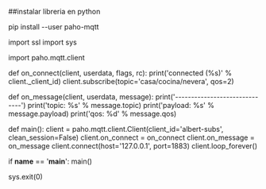 ##instalar libreria en python

pip install --user paho-mqtt

import ssl
import sys

import paho.mqtt.client

def on_connect(client, userdata, flags, rc):
	print('connected (%s)' % client._client_id)
	client.subscribe(topic='casa/cocina/nevera', qos=2)

def on_message(client, userdata, message):
	print('------------------------------')
	print('topic: %s' % message.topic)
	print('payload: %s' % message.payload)
	print('qos: %d' % message.qos)

def main():
	client = paho.mqtt.client.Client(client_id='albert-subs', clean_session=False)
	client.on_connect = on_connect
	client.on_message = on_message
	client.connect(host='127.0.0.1', port=1883)
	client.loop_forever()

if __name__ == '__main__':
	main()

sys.exit(0)
